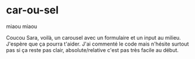 # car-ou-sel

miaou miaou

Coucou Sara, voilà, un carousel avec un formulaire et un
input au milieu. J'espère que ça pourra t'aider. J'ai
commenté le code mais n'hésite surtout pas si ça reste pas
clair, absolute/relative c'est pas très facile au début.